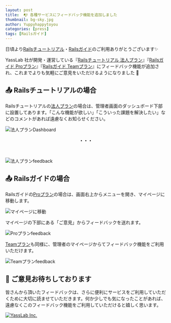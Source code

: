 ```yaml
---
layout: post
title:  📭 各種サービスにフィードバック機能を追加しました
thumbnail: bg-sky.jpg
author: Yuppyhappytoyou
categories: [press]
tags: [Railsガイド]
---
```


日頃より[Railsチュートリアル](https://railstutorial.jp/)・[Railsガイド](https://railsguides.jp)のご利用ありがとうございます✨

YassLab 社が開発・運営している『[Railsチュートリアル 法人プラン](https://railstutorial.jp/business)』『[Railsガイド Proプラン](https://railsguides.jp/pro)』『[Railsガイド Teamプラン](https://railsguides.jp/team)』にフィードバック機能が追加され、これまでよりも気軽にご意見をいただけるようになりました 🎉

## 📤 Railsチュートリアルの場合

Railsチュートリアルの[法人プラン](https://railstutorial.jp/business)の場合は、管理者画面のダッシュボード下部に設置してあります。「こんな機能が欲しい」「こういった課題を解決したい」などのコメントがあれば遠慮なくお知らせください。

![法人プランDashboard](https://i.gyazo.com/3fb1c7af374329d7e1bff8855db6699e.png)

<div style="text-align: center; padding-bottom: 30px;"><b>・・・</b></div>

![法人プランfeedback](https://i.gyazo.com/14b86d7e4002e5b482bad68677612004.png)

## 📤 Railsガイドの場合

Railsガイドの[Proプラン](https://railsguides.jp/pro)の場合は、画面右上からメニューを開き、マイページに移動します。

![マイページに移動](https://i.gyazo.com/8e472da6700a38ef3f80d66c9e441da5.png)

マイページの下部にある「ご意見」からフィードバックを送れます。

![Proプランfeedback](https://i.gyazo.com/7968cb4cf99334eb7d7e2a16321e7885.png)

[Teamプラン](https://railsguides.jp/team)も同様に、管理者のマイページからてフィードバック機能をご利用いただけます。

![Teamプランfeedback](https://i.gyazo.com/9328af247c91e33708da81e3ac76fd1e.png)


## 💌 ご意見お待ちしております

皆さんから頂いたフィードバックは、さらに便利にサービスをご利用していただくために大切に読ませていただきます。何か少しでも気になったことがあれば、遠慮なくこのフィードバック機能をご利用していただけると嬉しく思います。

[![YassLab Inc.](/img/logos/800x200.png)](/)



